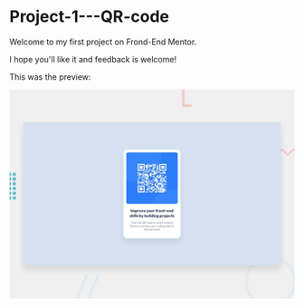 # Project-1---QR-code

Welcome to my first project on Frond-End Mentor.

I hope you'll like it and feedback is welcome!


This was the preview:

![QR-code](images/preview.jpg)

